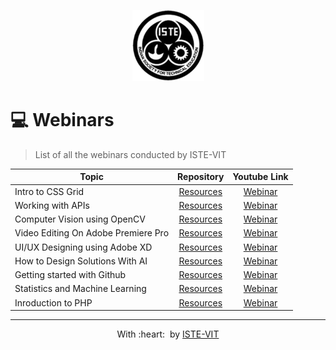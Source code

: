 <p align="center"><a href="https://istevit.in/" target="_blank"><img src="./ISTE_logo.png"  alt="ISTE-VIT"></a>
</p>



# 💻 Webinars

> List of all the webinars conducted by ISTE-VIT


| Topic                                                                                         |                                 Repository                         |                                                              Youtube Link                                                         |
| --------------------------------------------------------------------------------------------- | :-------------------------------------------------------------------: |  :----------------------------------------------------------------------------------------------------------------------------: |              
| Intro to CSS Grid                                                    | [Resources](https://github.com/ISTE-VIT/css-grid)        | [Webinar](https://www.youtube.com/watch?v=ugYSubqZf0I)  |  
| Working with APIs                                                    | [Resources ](https://github.com/ISTE-VIT/Working-with-APIs)        | [Webinar](https://www.youtube.com/watch?v=SvULk4H1s8w)  |    
| Computer Vision using OpenCV                                                     | [Resources](https://github.com/ISTE-VIT/Computer-Vision-using-OpenCV)        | [Webinar](https://www.youtube.com/watch?v=91uBNFQOlRE)  |    
| Video Editing On Adobe Premiere Pro                                       | [Resources](https://github.com/ISTE-VIT/Video-editing-on-premier-pro-webinar)        | [Webinar](https://www.youtube.com/watch?v=lNkquXP0wLA)  |    
| UI/UX Designing using Adobe XD                                                    | [Resources](https://github.com/ISTE-VIT/ui-ux-design-webinar)        | [Webinar](https://www.youtube.com/watch?v=YKKyV14VgE0)  |    
| How to Design Solutions With AI                                                   | [Resources](https://github.com/ISTE-VIT/)        | [Webinar](https://www.youtube.com/watch?v=2_MFW3mCj5E)  |    
| Getting started with Github                                                   | [Resources](https://github.com/ISTE-VIT/git-seminar)        | [Webinar](https://www.youtube.com/watch?v=qfC-02baShs)  |    
| Statistics and Machine Learning                                                  | [Resources](https://github.com/ISTE-VIT/)        | [Webinar](https://www.youtube.com/watch?v=07GHVv5ceaQ)  |    
| Inroduction to PHP                                                 | [Resources](https://github.com/ISTE-VIT/php-webinar)        | [Webinar](https://www.youtube.com/watch?v=THI2hwhIghE)  |    


<hr>
<p align="center">
	With :heart: &nbsp;by <a href="https://istevit.in/" target="_blank">ISTE-VIT</a>
</p>
